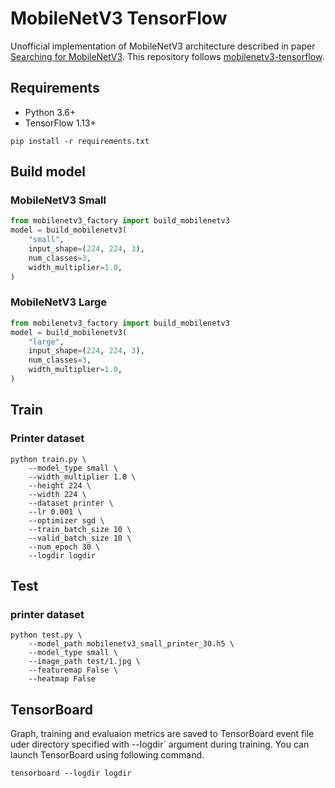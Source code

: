 # MobileNetV3 TensorFlow
Unofficial implementation of MobileNetV3 architecture described in paper [Searching for MobileNetV3](https://arxiv.org/abs/1905.02244).
This repository follows [mobilenetv3-tensorflow](https://github.com/Bisonai/mobilenetv3-tensorflow).

## Requirements
* Python 3.6+
* TensorFlow 1.13+

```shell
pip install -r requirements.txt
```


## Build model

### MobileNetV3 Small
```python
from mobilenetv3_factory import build_mobilenetv3
model = build_mobilenetv3(
    "small",
    input_shape=(224, 224, 3),
    num_classes=3,
    width_multiplier=1.0,
)
```

### MobileNetV3 Large

```python
from mobilenetv3_factory import build_mobilenetv3
model = build_mobilenetv3(
    "large",
    input_shape=(224, 224, 3),
    num_classes=3,
    width_multiplier=1.0,
)
```

## Train

### Printer dataset

```shell
python train.py \
    --model_type small \
    --width_multiplier 1.0 \
    --height 224 \
    --width 224 \
    --dataset printer \
    --lr 0.001 \
    --optimizer sgd \
    --train_batch_size 10 \
    --valid_batch_size 10 \
    --num_epoch 30 \
    --logdir logdir
```


## Test

### printer dataset

```shell
python test.py \
    --model_path mobilenetv3_small_printer_30.h5 \
    --model_type small \
    --image_path test/1.jpg \
    --featuremap False \
    --heatmap False
```


## TensorBoard
Graph, training and evaluaion metrics are saved to TensorBoard event file uder directory specified with --logdir` argument during training.
You can launch TensorBoard using following command.

```shell
tensorboard --logdir logdir
```

